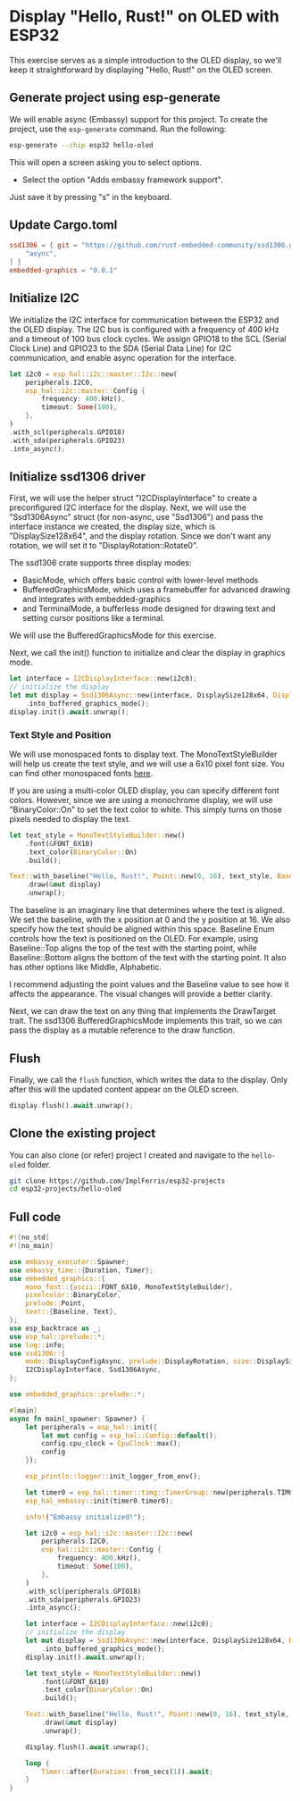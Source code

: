 # Display "Hello, Rust!" on OLED with ESP32

This exercise serves as a simple introduction to the OLED display, so we'll keep it straightforward by displaying "Hello, Rust!" on the OLED screen.  


## Generate project using esp-generate
We will enable async (Embassy) support for this project.  To create the project, use the `esp-generate` command. Run the following:

```sh
esp-generate --chip esp32 hello-oled
```

This will open a screen asking you to select options. 

- Select the option "Adds embassy framework support".

Just save it by pressing "s" in the keyboard.

## Update Cargo.toml

```toml
ssd1306 = { git = "https://github.com/rust-embedded-community/ssd1306.git", rev = "f3a2f7aca421fbf3ddda45ecef0dfd1f0f12330e", features = [
    "async",
] }
embedded-graphics = "0.8.1"
```

## Initialize I2C
We initialize the I2C interface for communication between the ESP32 and the OLED display. The I2C bus is configured with a frequency of 400 kHz and a timeout of 100 bus clock cycles. We assign GPIO18 to the SCL (Serial Clock Line) and GPIO23 to the SDA (Serial Data Line) for I2C communication, and enable async operation for the interface.

```rust
let i2c0 = esp_hal::i2c::master::I2c::new(
    peripherals.I2C0,
    esp_hal::i2c::master::Config {
        frequency: 400.kHz(),
        timeout: Some(100),
    },
)
.with_scl(peripherals.GPIO18)
.with_sda(peripherals.GPIO23)
.into_async();
```

## Initialize ssd1306 driver

First, we will use the helper struct "I2CDisplayInterface" to create a preconfigured I2C interface for the display. Next, we will use the "Ssd1306Async" struct (for non-async, use "Ssd1306") and pass the interface instance we created, the display size, which is "DisplaySize128x64", and the display rotation. Since we don't want any rotation, we will set it to "DisplayRotation::Rotate0".

The ssd1306 crate supports three display modes: 
- BasicMode, which offers basic control with lower-level methods
- BufferedGraphicsMode, which uses a framebuffer for advanced drawing and integrates with embedded-graphics
- and TerminalMode, a bufferless mode designed for drawing text and setting cursor positions like a terminal.

We will use the BufferedGraphicsMode for this exercise. 

Next, we call the init() function to initialize and clear the display in graphics mode.

```rust
let interface = I2CDisplayInterface::new(i2c0);
// initialize the display
let mut display = Ssd1306Async::new(interface, DisplaySize128x64, DisplayRotation::Rotate0)
    .into_buffered_graphics_mode();
display.init().await.unwrap();
```

### Text Style and Position
We will use monospaced fonts to display text. The MonoTextStyleBuilder will help us create the text style, and we will use a 6x10 pixel font size. You can find other monospaced fonts [here](https://docs.rs/embedded-graphics/latest/embedded_graphics/mono_font/ascii/index.html).

If you are using a multi-color OLED display, you can specify different font colors. However, since we are using a monochrome display, we will use "BinaryColor::On" to set the text color to white. This simply turns on those pixels needed to display the text.

```rust
let text_style = MonoTextStyleBuilder::new()
    .font(&FONT_6X10)
    .text_color(BinaryColor::On)
    .build();

Text::with_baseline("Hello, Rust!", Point::new(0, 16), text_style, Baseline::Top)
    .draw(&mut display)
    .unwrap();
```

The baseline is an imaginary line that determines where the text is aligned. We set the baseline, with the x position at 0 and the y position at 16. We also specify how the text should be aligned within this space. Baseline Enum controls how the text is positioned on the OLED. For example, using Baseline::Top aligns the top of the text with the starting point, while Baseline::Bottom aligns the bottom of the text with the starting point. It also has other options like Middle, Alphabetic.

I recommend adjusting the point values and the Baseline value to see how it affects the appearance. The visual changes will provide a better clarity.

Next, we can draw the text on any thing that implements the DrawTarget trait. The ssd1306 BufferedGraphicsMode implements this trait, so we can pass the display as a mutable reference to the draw function.

## Flush

Finally, we call the `flush` function, which writes the data to the display. Only after this will the updated content appear on the OLED screen.

```rust
display.flush().await.unwrap();
```

## Clone the existing project
You can also clone (or refer) project I created and navigate to the `hello-oled` folder.

```sh
git clone https://github.com/ImplFerris/esp32-projects
cd esp32-projects/hello-oled
```

## Full code

```rust
#![no_std]
#![no_main]

use embassy_executor::Spawner;
use embassy_time::{Duration, Timer};
use embedded_graphics::{
    mono_font::{ascii::FONT_6X10, MonoTextStyleBuilder},
    pixelcolor::BinaryColor,
    prelude::Point,
    text::{Baseline, Text},
};
use esp_backtrace as _;
use esp_hal::prelude::*;
use log::info;
use ssd1306::{
    mode::DisplayConfigAsync, prelude::DisplayRotation, size::DisplaySize128x64,
    I2CDisplayInterface, Ssd1306Async,
};

use embedded_graphics::prelude::*;

#[main]
async fn main(_spawner: Spawner) {
    let peripherals = esp_hal::init({
        let mut config = esp_hal::Config::default();
        config.cpu_clock = CpuClock::max();
        config
    });

    esp_println::logger::init_logger_from_env();

    let timer0 = esp_hal::timer::timg::TimerGroup::new(peripherals.TIMG1);
    esp_hal_embassy::init(timer0.timer0);

    info!("Embassy initialized!");

    let i2c0 = esp_hal::i2c::master::I2c::new(
        peripherals.I2C0,
        esp_hal::i2c::master::Config {
            frequency: 400.kHz(),
            timeout: Some(100),
        },
    )
    .with_scl(peripherals.GPIO18)
    .with_sda(peripherals.GPIO23)
    .into_async();

    let interface = I2CDisplayInterface::new(i2c0);
    // initialize the display
    let mut display = Ssd1306Async::new(interface, DisplaySize128x64, DisplayRotation::Rotate0)
        .into_buffered_graphics_mode();
    display.init().await.unwrap();

    let text_style = MonoTextStyleBuilder::new()
        .font(&FONT_6X10)
        .text_color(BinaryColor::On)
        .build();

    Text::with_baseline("Hello, Rust!", Point::new(0, 16), text_style, Baseline::Top)
        .draw(&mut display)
        .unwrap();

    display.flush().await.unwrap();

    loop {
        Timer::after(Duration::from_secs(1)).await;
    }
}
```
